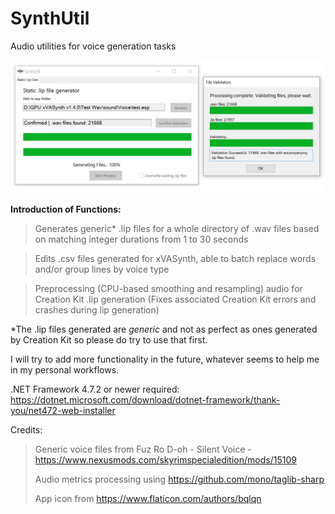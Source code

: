 # SynthUtil
Audio utilities for voice generation tasks

![alt text](https://raw.githubusercontent.com/Athena-6/SynthUtil/main/example.png)

**Introduction of Functions:**
> Generates generic* .lip files for a whole directory of .wav files based on matching integer durations from 1 to 30 seconds

> Edits .csv files generated for xVASynth, able to batch replace words and/or group lines by voice type

> Preprocessing (CPU-based smoothing and resampling) audio for Creation Kit .lip generation (Fixes associated Creation Kit errors and crashes during lip generation)

*The .lip files generated are *generic* and not as perfect as ones generated by Creation Kit so please do try to use that first.

I will try to add more functionality in the future, whatever seems to help me in my personal workflows.

.NET Framework 4.7.2 or newer required:
https://dotnet.microsoft.com/download/dotnet-framework/thank-you/net472-web-installer

Credits:
> Generic voice files from Fuz Ro D-oh - Silent Voice - https://www.nexusmods.com/skyrimspecialedition/mods/15109
> 
> Audio metrics processing using https://github.com/mono/taglib-sharp
> 
> App icon from https://www.flaticon.com/authors/bqlqn

